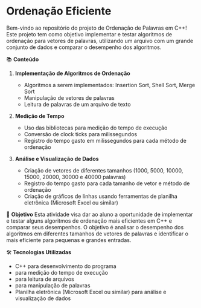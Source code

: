 # Ordenação Eficiente

Bem-vindo ao repositório do projeto de Ordenação de Palavras em C++! Este projeto tem como objetivo implementar e testar algoritmos de ordenação para vetores de palavras, utilizando um arquivo com um grande conjunto de dados e comparar o desempenho dos algoritmos.

📚 **Conteúdo**
1. **Implementação de Algoritmos de Ordenação**
   - Algoritmos a serem implementados: Insertion Sort, Shell Sort, Merge Sort
   - Manipulação de vetores de palavras
   - Leitura de palavras de um arquivo de texto

2. **Medição de Tempo**
   - Uso das bibliotecas <ctime> para medição do tempo de execução
   - Conversão de clock ticks para milissegundos
   - Registro do tempo gasto em milissegundos para cada método de ordenação

3. **Análise e Visualização de Dados**
   - Criação de vetores de diferentes tamanhos (1000, 5000, 10000, 15000, 20000, 30000 e 40000 palavras)
   - Registro do tempo gasto para cada tamanho de vetor e método de ordenação
   - Criação de gráficos de linhas usando ferramentas de planilha eletrônica (Microsoft Excel ou similar)

🚀 **Objetivo**
Esta atividade visa dar ao aluno a oportunidade de implementar e testar alguns algoritmos de ordenação mais eficientes em C++ e comparar seus desempenhos. O objetivo é analisar o desempenho dos algoritmos em diferentes tamanhos de vetores de palavras e identificar o mais eficiente para pequenas e grandes entradas.

🛠 **Tecnologias Utilizadas**
- C++ para desenvolvimento do programa
- <ctime> para medição do tempo de execução
- <fstream> para leitura de arquivos
- <string> para manipulação de palavras
- Planilha eletrônica (Microsoft Excel ou similar) para análise e visualização de dados